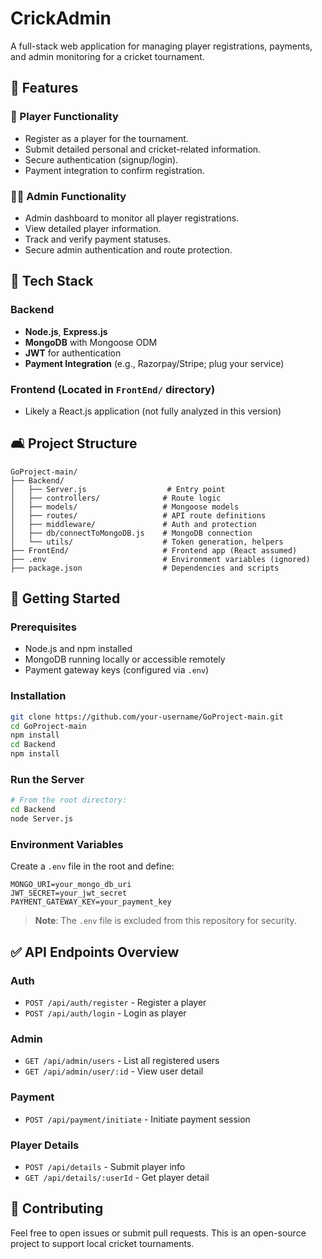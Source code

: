 # CrickAdmin

A full-stack web application for managing player registrations, payments, and admin monitoring for a cricket tournament.

## 🌟 Features

### 🏀 Player Functionality

* Register as a player for the tournament.
* Submit detailed personal and cricket-related information.
* Secure authentication (signup/login).
* Payment integration to confirm registration.

### 👨‍💻 Admin Functionality

* Admin dashboard to monitor all player registrations.
* View detailed player information.
* Track and verify payment statuses.
* Secure admin authentication and route protection.

## 📁 Tech Stack

### Backend

* **Node.js**, **Express.js**
* **MongoDB** with Mongoose ODM
* **JWT** for authentication
* **Payment Integration** (e.g., Razorpay/Stripe; plug your service)

### Frontend (Located in `FrontEnd/` directory)

* Likely a React.js application (not fully analyzed in this version)

## 🛋️ Project Structure

```
GoProject-main/
├── Backend/
│   ├── Server.js                  # Entry point
│   ├── controllers/              # Route logic
│   ├── models/                   # Mongoose models
│   ├── routes/                   # API route definitions
│   ├── middleware/               # Auth and protection
│   ├── db/connectToMongoDB.js    # MongoDB connection
│   └── utils/                    # Token generation, helpers
├── FrontEnd/                     # Frontend app (React assumed)
├── .env                          # Environment variables (ignored)
├── package.json                  # Dependencies and scripts
```

## 🚀 Getting Started

### Prerequisites

* Node.js and npm installed
* MongoDB running locally or accessible remotely
* Payment gateway keys (configured via `.env`)

### Installation

```bash
git clone https://github.com/your-username/GoProject-main.git
cd GoProject-main
npm install
cd Backend
npm install
```

### Run the Server

```bash
# From the root directory:
cd Backend
node Server.js
```

### Environment Variables

Create a `.env` file in the root and define:

```
MONGO_URI=your_mongo_db_uri
JWT_SECRET=your_jwt_secret
PAYMENT_GATEWAY_KEY=your_payment_key
```

> **Note**: The `.env` file is excluded from this repository for security.

## ✅ API Endpoints Overview

### Auth

* `POST /api/auth/register` - Register a player
* `POST /api/auth/login` - Login as player

### Admin

* `GET /api/admin/users` - List all registered users
* `GET /api/admin/user/:id` - View user detail

### Payment

* `POST /api/payment/initiate` - Initiate payment session

### Player Details

* `POST /api/details` - Submit player info
* `GET /api/details/:userId` - Get player detail

## 🙌 Contributing

Feel free to open issues or submit pull requests. This is an open-source project to support local cricket tournaments.